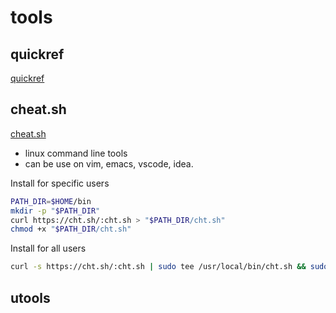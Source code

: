 # tools

## quickref

[quickref](https://quickref.me)

## cheat.sh

[cheat.sh](https://github.com/chubin/cheat.sh)

- linux command line tools
- can be use on vim, emacs, vscode, idea.

Install for specific users

```bash
PATH_DIR=$HOME/bin
mkdir -p "$PATH_DIR"
curl https://cht.sh/:cht.sh > "$PATH_DIR/cht.sh"
chmod +x "$PATH_DIR/cht.sh"
```

Install for all users

```bash
curl -s https://cht.sh/:cht.sh | sudo tee /usr/local/bin/cht.sh && sudo chmod +x /usr/local/bin/cht.sh
```

## utools
